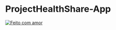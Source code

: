 # ProjectHealthShare-App
[![Feito com amor](https://img.shields.io/badge/Feito%20com-amor%203-red.svg)](https://www.python.org/)

